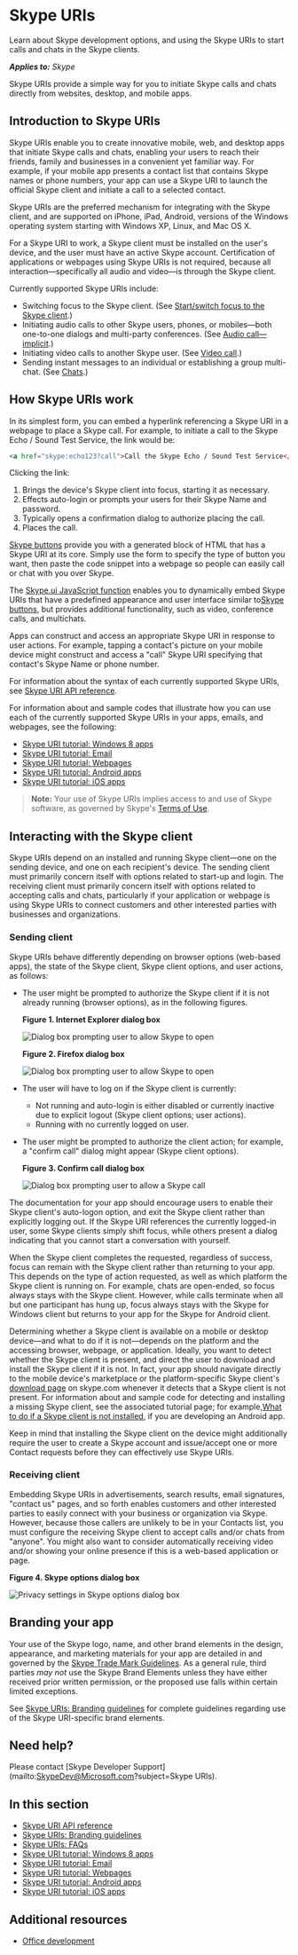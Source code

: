 
# Skype URIs

Learn about Skype development options, and using the Skype URIs to start calls and chats in the Skype clients.


 _**Applies to:** Skype_

Skype URIs provide a simple way for you to initiate Skype calls and chats directly from websites, desktop, and mobile apps.


## Introduction to Skype URIs

Skype URIs enable you to create innovative mobile, web, and desktop apps that initiate Skype calls and chats, enabling your users to reach their friends, family and businesses in a convenient yet familiar way. For example, if your mobile app presents a contact list that contains Skype names or phone numbers, your app can use a Skype URI to launch the official Skype client and initiate a call to a selected contact.

Skype URIs are the preferred mechanism for integrating with the Skype client, and are supported on iPhone, iPad, Android, versions of the Windows operating system starting with Windows XP, Linux, and Mac OS X.

For a Skype URI to work, a Skype client must be installed on the user's device, and the user must have an active Skype account. Certification of applications or webpages using Skype URIs is not required, because all interaction—specifically all audio and video—is through the Skype client.

Currently supported Skype URIs include:


* Switching focus to the Skype client. (See [Start/switch focus to the Skype client](aeddfd97-e83b-462b-a27c-2512bd7f5c4d.md#focus).)
* Initiating audio calls to other Skype users, phones, or mobiles—both one-to-one dialogs and multi-party conferences. (See [Audio call—implicit](aeddfd97-e83b-462b-a27c-2512bd7f5c4d.md#call).)
* Initiating video calls to another Skype user. (See [Video call](aeddfd97-e83b-462b-a27c-2512bd7f5c4d.md#video).)
* Sending instant messages to an individual or establishing a group multi-chat. (See [Chats](aeddfd97-e83b-462b-a27c-2512bd7f5c4d.md#chats).)

## How Skype URIs work

In its simplest form, you can embed a hyperlink referencing a Skype URI in a webpage to place a Skype call. For example, to initiate a call to the Skype Echo / Sound Test Service, the link would be:


```html
<a href="skype:echo123?call">Call the Skype Echo / Sound Test Service</a>
```

Clicking the link:


1. Brings the device's Skype client into focus, starting it as necessary.
1. Effects auto-login or prompts your users for their Skype Name and password.
1. Typically opens a confirmation dialog to authorize placing the call.
1. Places the call.


[Skype buttons](http://www.skype.com/en/features/skype-buttons/create-skype-buttons/) provide you with a generated block of HTML that has a Skype URI at its core. Simply use the form to specify the type of button you want, then paste the code snippet into a webpage so people can easily call or chat with you over Skype.

The [Skype.ui JavaScript function](0a73cb5e-b655-449c-add2-e87b14dfd832.md#skypeui) enables you to dynamically embed Skype URIs that have a predefined appearance and user interface similar to[Skype buttons](http://www.skype.com/en/features/skype-buttons/create-skype-buttons/), but provides additional functionality, such as video, conference calls, and multichats.

Apps can construct and access an appropriate Skype URI in response to user actions. For example, tapping a contact's picture on your mobile device might construct and access a "call" Skype URI specifying that contact's Skype Name or phone number.

For information about the syntax of each currently supported Skype URIs, see [Skype URI API reference](aeddfd97-e83b-462b-a27c-2512bd7f5c4d.md).

For information about and sample codes that illustrate how you can use each of the currently supported Skype URIs in your apps, emails, and webpages, see the following:


* [Skype URI tutorial: Windows 8 apps](14adc687-a0dc-4bfe-85a6-edc754c728ce.md)
* [Skype URI tutorial: Email](304c9d0c-486d-4307-8a8d-8d92bd9a6ec1.md)
* [Skype URI tutorial: Webpages](0a73cb5e-b655-449c-add2-e87b14dfd832.md)
* [Skype URI tutorial: Android apps](e7ff59ec-22ec-42ae-98ef-2a370aa212f1.md)
* [Skype URI tutorial: iOS apps](b3e1e690-039f-4112-accb-9481794266d0.md)


>**Note:**  Your use of Skype URIs implies access to and use of Skype software, as governed by Skype's [Terms of Use](http://www.skype.com/go/tou/).


## Interacting with the Skype client

Skype URIs depend on an installed and running Skype client—one on the sending device, and one on each recipient's device. The sending client must primarily concern itself with options related to start-up and login. The receiving client must primarily concern itself with options related to accepting calls and chats, particularly if your application or webpage is using Skype URIs to connect customers and other interested parties with businesses and organizations.


### Sending client

Skype URIs behave differently depending on browser options (web-based apps), the state of the Skype client, Skype client options, and user actions, as follows:


* The user might be prompted to authorize the Skype client if it is not already running (browser options), as in the following figures.

    **Figure 1. Internet Explorer dialog box**

    ![Dialog box prompting user to allow Skype to open](images/skypeUri_AllowProgramOpen_IE.png)

    **Figure 2. Firefox dialog box**

    ![Dialog box prompting user to allow Skype to open](images/skypeUri_AllowProgramOpen_Android.png)

* The user will have to log on if the Skype client is currently:

  * Not running and auto-login is either disabled or currently inactive due to explicit logout (Skype client options; user actions).
  * Running with no currently logged on user.
* The user might be prompted to authorize the client action; for example, a "confirm call" dialog might appear (Skype client options).

    **Figure 3. Confirm call dialog box**

    ![Dialog box prompting user to allow a Skype call](images/skypeUri_AllowCall.png)

The documentation for your app should encourage users to enable their Skype client's auto-logon option, and exit the Skype client rather than explicitly logging out. If the Skype URI references the currently logged-in user, some Skype clients simply shift focus, while others present a dialog indicating that you cannot start a conversation with yourself.

When the Skype client completes the requested, regardless of success, focus can remain with the Skype client rather than returning to your app. This depends on the type of action requested, as well as which platform the Skype client is running on. For example, chats are open-ended, so focus always stays with the Skype client. However, while calls terminate when all but one participant has hung up, focus always stays with the Skype for Windows client but returns to your app for the Skype for Android client.

Determining whether a Skype client is available on a mobile or desktop device—and what to do if it is not—depends on the platform and the accessing browser, webpage, or application. Ideally, you want to detect whether the Skype client is present, and direct the user to download and install the Skype client if it is not. In fact, your app should navigate directly to the mobile device's marketplace or the platform-specific Skype client's [download page](http://www.skype.com/go/download) on skype.com whenever it detects that a Skype client is not present. For information about and sample code for detecting and installing a missing Skype client, see the associated tutorial page; for example,[What to do if a Skype client is not installed](e7ff59ec-22ec-42ae-98ef-2a370aa212f1.md#What_client), if you are developing an Android app.

Keep in mind that installing the Skype client on the device might additionally require the user to create a Skype account and issue/accept one or more Contact requests before they can effectively use Skype URIs.


### Receiving client

Embedding Skype URIs in advertisements, search results, email signatures, "contact us" pages, and so forth enables customers and other interested parties to easily connect with your business or organization via Skype. However, because those callers are unlikely to be in your Contacts list, you must configure the receiving Skype client to accept calls and/or chats from "anyone". You might also want to consider automatically receiving video and/or showing your online presence if this is a web-based application or page.

**Figure 4. Skype options dialog box**

![Privacy settings in Skype options dialog box](images/skypeUri_PrivacySettings.png)


## Branding your app

Your use of the Skype logo, name, and other brand elements in the design, appearance, and marketing materials for your app are detailed in and governed by the [Skype Trade Mark Guidelines](http://www.skype.com/en/legal/brand-guidelines/). As a general rule, third parties  _may not_ use the Skype Brand Elements unless they have either received prior written permission, or the proposed use falls within certain limited exceptions.

See [Skype URIs: Branding guidelines](a4e772c7-39b1-45b6-b55f-9c9a166cc51b.md) for complete guidelines regarding use of the Skype URI-specific brand elements.


## Need help?

Please contact [Skype Developer Support](mailto:SkypeDev@Microsoft.com?subject=Skype URIs).


## In this section


* [Skype URI API reference](aeddfd97-e83b-462b-a27c-2512bd7f5c4d.md)
* [Skype URIs: Branding guidelines](a4e772c7-39b1-45b6-b55f-9c9a166cc51b.md)
* [Skype URIs: FAQs](368672ef-de32-42fa-a743-ed436f9ef638.md)
* [Skype URI tutorial: Windows 8 apps](14adc687-a0dc-4bfe-85a6-edc754c728ce.md)
* [Skype URI tutorial: Email](304c9d0c-486d-4307-8a8d-8d92bd9a6ec1.md)
* [Skype URI tutorial: Webpages](0a73cb5e-b655-449c-add2-e87b14dfd832.md)
* [Skype URI tutorial: Android apps](e7ff59ec-22ec-42ae-98ef-2a370aa212f1.md)
* [Skype URI tutorial: iOS apps](b3e1e690-039f-4112-accb-9481794266d0.md)


## Additional resources

* [Office development](http://msdn.microsoft.com/library/7f24db34-c1ad-4a83-a9bd-3c85a39c0bd8%28Office.15%29.aspx)

